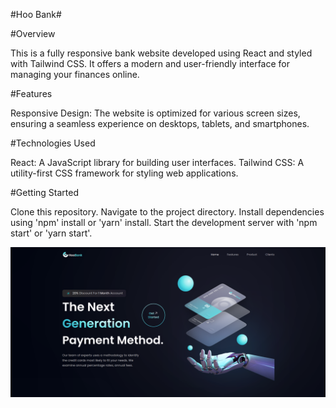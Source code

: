 #Hoo Bank#

#Overview

This is a fully responsive bank website developed using React and styled with Tailwind CSS. It offers a modern and user-friendly interface for managing your finances online.

#Features

Responsive Design: The website is optimized for various screen sizes, ensuring a seamless experience on desktops, tablets, and smartphones.


#Technologies Used

React: A JavaScript library for building user interfaces.
Tailwind CSS: A utility-first CSS framework for styling web applications.


#Getting Started

Clone this repository.
Navigate to the project directory.
Install dependencies using 'npm' install or 'yarn' install.
Start the development server with 'npm start' or 'yarn start'.

![preview img](/preview.png)
